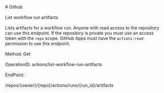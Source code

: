 <br>#     Github</br>
<br>List workflow run artifacts</br>
<br>Lists artifacts for a workflow run. Anyone with read access to the repository can use this endpoint. If the repository is private you must use an access token with the `repo` scope. GitHub Apps must have the `actions:read` permission to use this endpoint.</br>
<br>Method: Get</br>
<br>OperationID: actions/list-workflow-run-artifacts</br>
<br>EndPoint:</br>
<br>/repos/{owner}/{repo}/actions/runs/{run_id}/artifacts</br>

